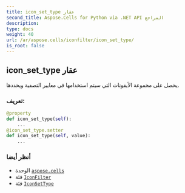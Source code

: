 ```yaml
---
title: icon_set_type عقار
second_title: Aspose.Cells for Python via .NET API المراجع
description:
type: docs
weight: 40
url: /ar/aspose.cells/iconfilter/icon_set_type/
is_root: false
---
```

##  icon_set_type عقار

يحصل على مجموعة الأيقونات التي سيتم استخدامها في معايير التصفية ويحددها.
###  تعريف:
```python
@property
def icon_set_type(self):
    ...
@icon_set_type.setter
def icon_set_type(self, value):
    ...
```

###  أنظر أيضا
* الوحدة [`aspose.cells`](../../)
* فئة [`IconFilter`](/cells/python-net/ar/aspose.cells/iconfilter)
* فئة [`IconSetType`](/cells/python-net/ar/aspose.cells/iconsettype)
